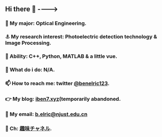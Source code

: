 ## Hi there 👋 ---->
### 🤔 My major: Optical Engineering.
### ⚓ My research interest: Photoelectric detection technology & Image Processing.
### 🌱 Ability: C++, Python, MATLAB & a little vue.
### 👊 What do i do: N/A.
### 📫 How to reach me: twitter [@benelric123](https://twitter.com/BenElric123).
### 👉 My blog: [iben7.xyz](http://iben7.xyz/)(temporarily abandoned.
### 💌 My email: b.elric@njust.edu.cn
### 🤣 Ch: [趣味チャネル](https://t.me/+HUqsYzLIRB43NmU1).
